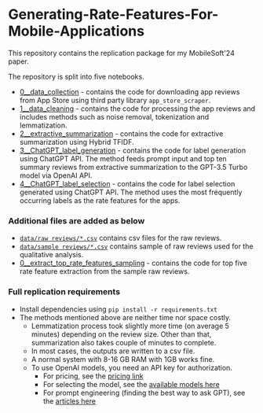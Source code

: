 # Generating-Rate-Features-For-Mobile-Applications


This repository contains the replication package for my MobileSoft'24 paper. 

The repository is split into five notebooks.

- [0__data_collection](code/data_collection.ipynb) - contains the code for downloading app reviews from App Store using third party library `app_store_scraper`.
- [1__data_cleaning](code/data_cleaning.ipynb) - contains the code for processing the app reviews and includes methods such as noise removal, tokenization and lemmatization.
- [2__extractive_summarization](code/extractive_summarization.ipynb) - contains the code for extractive summarization using Hybrid TFIDF.
- [3__ChatGPT_label_generation](code/ChatGPT_label_generation.ipynb) - contains the code for label generation using ChatGPT API. 
The method feeds prompt input  and top ten summary reviews from extractive summarization to the GPT-3.5 Turbo model via OpenAI API.
- [4__ChatGPT_label_selection](code/ChatGPT_label_selection.ipynb) - contains the code for label selection generated using ChatGPT API. 
The method uses the most frequently occurring labels as the rate features for the apps.

### Additional files are added as below
- [`data/raw reviews/*.csv`](data/raw%20reviews) contains csv files for the raw reviews.
- [`data/sample reviews/*.csv`](data/sample%20reviews) contains sample of raw reviews used for the qualitative analysis.
- [0__extract_top_rate_features_sampling](code/extract_top_rate_features_sampling.ipynb) - contains the code for top five rate feature extraction from the sample raw reviews.

### Full replication requirements
- Install dependencies using `pip install -r requirements.txt`
- The methods mentioned above are neither time nor space costly. 
  - Lemmatization process took slightly more time (on average 5 minutes) depending on the review size. Other than that, summarization also takes couple of minutes to complete. 
  - In most cases, the outputs are written to a csv file. 
  - A normal system with 8-16 GB RAM with 1GB works fine.
  - To use OpenAI models, you need an API key for authorization. 
    - For pricing, see the [pricing link](https://openai.com/pricing)
    - For selecting the model, see the [available models here](https://platform.openai.com/docs/models)
    - For prompt engineering (finding the best way to ask GPT), see the [articles here](https://help.openai.com/en/articles/6654000-best-practices-for-prompt-engineering-with-openai-api)
   
